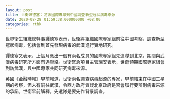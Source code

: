 ```yaml
---
layout: post
title: 世衛譚德塞：將派國際專家到中國調查新型冠狀病毒來源
date: 2020-08-28 01:59:38.000000000 +08:00
categories: rthk
---
```


世界衛生組織總幹事譚德塞表示，世衛將組織國際專家組前往中國考察，調查新型冠狀病毒，包括會到首先發現病毒的武漢進行實地研究。

譚德塞又表示，上個月派出一個有兩名成員的國際專家組先遣隊到北京，期間與武漢病毒研究所方面有過聯絡。世衛緊急項目主管瑞安表示，世衛預期國際專家組會到訪武漢，與中國專家共同研究病毒來源。

英國《金融時報》早前報道，世衛兩名調查病毒起源的專家，早前結束在中國三星期的考察，但未有前往武漢，令西方政府質疑北京政府是否會履行要辨別病毒來源的承諾。世衛早前解釋，先遣隊是要先作背景調查。
